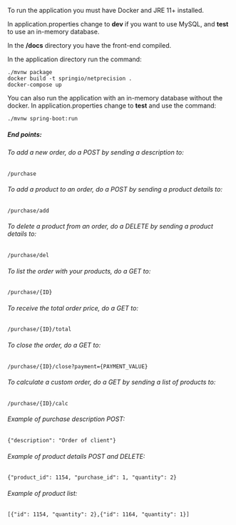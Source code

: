To run the application you must have Docker and JRE 11+  installed. 

In application.properties change to **dev** if you want to use MySQL, and **test** to use an in-memory database.

In the **/docs** directory you have the front-end compiled.

In the application directory run the command:

```
./mvnw package
docker build -t springio/netprecision . 
docker-compose up
```

You can also run the application with an in-memory database without the docker. In application.properties change to **test** and use the command:

```
./mvnw spring-boot:run
```

##### End points:


###### To add a new order, do a POST by sending a description to:
```
/purchase
```

###### To add a product to an order, do a POST by sending a product details to:
```
/purchase/add
```

###### To delete a product from an order, do a DELETE by sending a product details to:
```
/purchase/del
```

###### To list the order with your products, do a GET to:
```
/purchase/{ID}
```

###### To receive the total order price, do a GET to:
```
/purchase/{ID}/total
```

###### To close the order, do a GET to:
```
/purchase/{ID}/close?payment={PAYMENT_VALUE}
```

###### To calculate a custom order, do a GET by sending a list of products to:
```
/purchase/{ID}/calc
```

###### Example of purchase description POST:
```
{"description": "Order of client"}
```

###### Example of product details POST and DELETE:
```
{"product_id": 1154, "purchase_id": 1, "quantity": 2}
```

###### Example of product list:
```
[{"id": 1154, "quantity": 2},{"id": 1164, "quantity": 1}]
```
